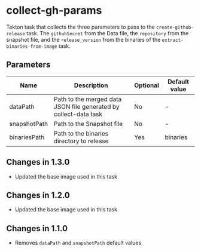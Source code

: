 # collect-gh-params

Tekton task that collects the three parameters to pass to the `create-github-release` task. The `githubSecret` from the Data file, the `repository` from the snapshot file, and the `release_version` from the binaries of the `extract-binaries-from-image` task.

## Parameters

| Name         | Description                                                      | Optional | Default value |
|--------------|------------------------------------------------------------------|----------|---------------|
| dataPath     | Path to the merged data JSON file generated by collect-data task | No       | -             |
| snapshotPath | Path to the Snapshot file                                        | No       | -             |
| binariesPath | Path to the binaries directory to release                        | Yes      | binaries      |

## Changes in 1.3.0
* Updated the base image used in this task

## Changes in 1.2.0
* Updated the base image used in this task

## Changes in 1.1.0
* Removes `dataPath` and `snapshotPath` default values
